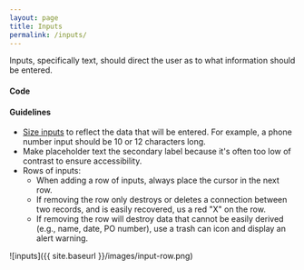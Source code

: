 ```yaml
---
layout: page
title: Inputs
permalink: /inputs/
---
```


Inputs, specifically text, should direct the user as to what information should be entered.

#### Code


#### Guidelines
- [Size inputs](http://semantic-ui.com/collections/form.html#fields) to reflect the data that will be entered. For example, a phone number input should be 10 or 12 characters long.
- Make placeholder text the secondary label because it's often too low of contrast to ensure accessibility.
- Rows of inputs:
  - When adding a row of inputs, always place the cursor in the next row.
  - If removing the row only destroys or deletes a connection between two records, and is easily recovered, us a red "X" on the row.
  - If removing the row will destroy data that cannot be easily derived (e.g., name, date, PO number), use a trash can icon and display an alert warning.
  
![inputs]({{ site.baseurl }}/images/input-row.png)

